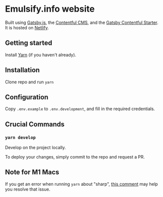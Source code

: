 # Emulsify.info website

Built using [Gatsby.js](https://www.gatsbyjs.org/), the [Contentful CMS](https://www.contentful.com/), and the [Gatsby Contentful Starter](https://github.com/contentful/starter-gatsby-blog). It is hosted on [Netlify](https://www.netlify.com/).

## Getting started

Install [Yarn](https://yarnpkg.com/en/docs/install) (if you haven't already).

## Installation

Clone repo and run `yarn`

## Configuration

Copy `.env.example` to `.env.development`, and fill in the required credentials.

## Crucial Commands

### `yarn develop`

Develop on the project locally.

To deploy your changes, simply commit to the repo and request a PR.

## Note for M1 Macs
If you get an error when running `yarn` about "sharp", [this comment](https://github.com/lovell/sharp/issues/2460#issuecomment-751491241) may help you resolve that issue.
